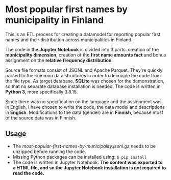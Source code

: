 # Most popular first names by municipality in Finland

This is an ETL process for creating a datamodel for reporting popular first names and their distribution across municipalities in Finland.

The code in the **Jupyter Notebook** is divided into 3 parts: creation of the **municipality dimension**, creation of the **first name amounts fact** and bonus assignment on the **relative frequency distribution**.

Source file formats consist of JSONL and Apache Parquet. They're quickly parsed to the common data structures in order to decouple the code from the file type. As target database, **SQLite** was chosen for the demonstration, so that no separate database installation is needed. The code is written in **Python 3**, more specifically 3.8.15.

Since there was no specification on the language and the assignment was in English, I have chosen to write the code, the data model and descriptions in **English**. Modifications to the data (gender) are in **Finnish**, because most of the source data was in Finnish.

## Usage

 - The *most-popular-first-names-by-municipality.jsonl.gz* needs to be unzipped before running the code.
 - Missing Python packages can be installed using: ```$ pip install```
 - The code is written in Jupyter Notebook. **The content was exported to a HTML file, and so the Jupyter Notebook installation is not required to read the code.**